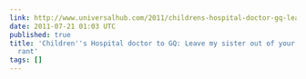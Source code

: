 ```yaml
---
link: http://www.universalhub.com/2011/childrens-hospital-doctor-gq-leave-my-sister-out-y
date: 2011-07-21 01:03 UTC
published: true
title: 'Children''s Hospital doctor to GQ: Leave my sister out of your stupid style
  rant'
tags: []
---
```



